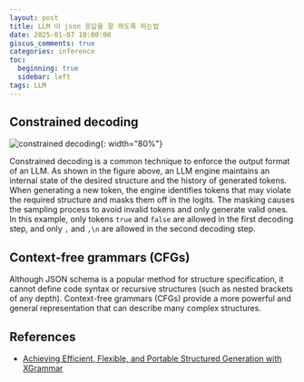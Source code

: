 ```yaml
---
layout: post
title: LLM 이 json 응답을 잘 하도록 하는법
date: 2025-01-07 10:00:00
giscus_comments: true
categories: inference
toc:
  beginning: true
  sidebar: left
tags: LLM 
---
```


## Constrained decoding

![constrained decoding](https://blog.mlc.ai/img/xgrammar/constrained-decoding.png){: width="80%"}

Constrained decoding is a common technique to enforce the output format of an LLM. As shown in the figure above, an LLM engine maintains an internal state of the desired structure and the history of generated tokens. When generating a new token, the engine identifies tokens that may violate the required structure and masks them off in the logits. The masking causes the sampling process to avoid invalid tokens and only generate valid ones. In this example, only tokens `true` and `false` are allowed in the first decoding step, and only `,` and `,\n` are allowed in the second decoding step.

## Context-free grammars (CFGs)

Although JSON schema is a popular method for structure specification, it cannot define code syntax or recursive structures (such as nested brackets of any depth). Context-free grammars (CFGs) provide a more powerful and general representation that can describe many complex structures. 



## References

- [Achieving Efficient, Flexible, and Portable Structured Generation with XGrammar](https://blog.mlc.ai/2024/11/22/achieving-efficient-flexible-portable-structured-generation-with-xgrammar)